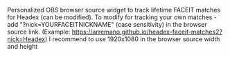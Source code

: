 Personalized OBS browser source widget to track lifetime FACEIT matches for Headex (can be modified).
To modify for tracking your own matches - add "?nick=YOURFACEITNICKNAME" (case sensitivity) in the browser source link. (Example: https://arremano.github.io/headex-faceit-matches2?nick=Headex)
I recommend to use 1920x1080 in the browser source width and height
